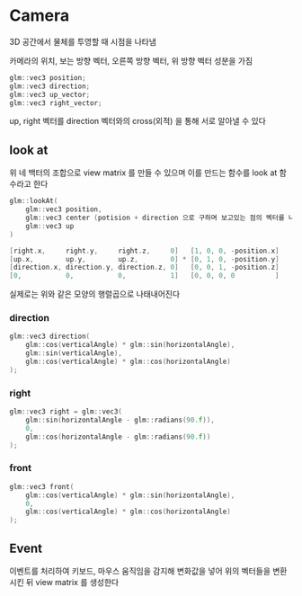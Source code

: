 # Camera

3D 공간에서 물체를 투영할 때 시점을 나타냄

카메라의 위치, 보는 방향 벡터, 오른쪽 방향 벡터, 위 방향 벡터 성분을 가짐

```cpp
glm::vec3 position;
glm::vec3 direction;
glm::vec3 up_vector;
glm::vec3 right_vector;
```

up, right 벡터를 direction 벡터와의 cross(외적) 을 통해 서로 알아낼 수 있다

## look at

위 네 백터의 조합으로 view matrix 를 만들 수 있으며 이를 만드는 함수를 look at 함수라고 한다

```cpp
glm::lookAt(
	glm::vec3 position,
	glm::vec3 center (potision + direction 으로 구하며 보고있는 점의 벡터를 나타낸다),
	glm::vec3 up
)
```

```cpp
[right.x,     right.y,     right.z,     0]   [1, 0, 0, -position.x]
[up.x,        up.y,        up.z,        0] * [0, 1, 0, -position.y]
[direction.x, direction.y, direction.z, 0]   [0, 0, 1, -position.z]
[0,           0,           0,           1]   [0, 0, 0, 0          ]
```

실제로는 위와 같은 모양의 행렬곱으로 나태내어진다

### direction

```cpp
glm::vec3 direction(
	glm::cos(verticalAngle) * glm::sin(horizontalAngle),
	glm::sin(verticalAngle),
	glm::cos(verticalAngle) * glm::cos(horizontalAngle)
);
```

### right

```cpp
glm::vec3 right = glm::vec3(
	glm::sin(horizontalAngle - glm::radians(90.f)), 
	0,
	glm::cos(horizontalAngle - glm::radians(90.f))
);
```

### front

```cpp
glm::vec3 front(
	glm::cos(verticalAngle) * glm::sin(horizontalAngle),
	0,
	glm::cos(verticalAngle) * glm::cos(horizontalAngle)
);
```

## Event

이벤트를 처리하여 키보드, 마우스 움직임을 감지해 변화값을 넣어 위의 벡터들을 변환시킨 뒤 view matrix 를 생성한다